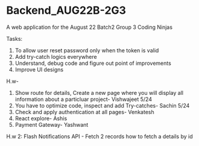 # Backend_AUG22B-2G3
A web application for the August 22 Batch2 Group 3 Coding Ninjas

Tasks:
1. To allow user reset password only when the token is valid
2. Add try-catch logics everywhere
3. Understand, debug code and figure out point of improvements
4. Improve UI designs


H.w-
1. Show route for details, Create a new page where you will display all information about a particluar project- Vishwajeet 5/24
2. You have to optimize code, inspect and add Try-catches- Sachin 5/24
3. Check and apply authentication at all pages- Venkatesh
4. React explore- Ashis
5. Payment Gateway- Yashwant


H.w 2:
Flash Notifications
API - Fetch 2 records
how to fetch a details by id
